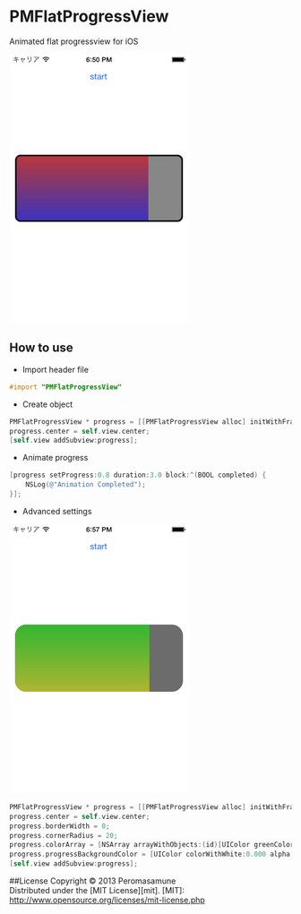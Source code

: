 # PMFlatProgressView

Animated flat progressview for iOS

![Screen1](https://github.com/peromasamune/PMFlatProgressView/blob/master/screens/screen1.png?raw=true)

## How to use

* Import header file

```objective-c
#import "PMFlatProgressView"
```

* Create object  

```objective-c
PMFlatProgressView * progress = [[PMFlatProgressView alloc] initWithFrame:CGRectMake(0, 0, 300, 120)];
progress.center = self.view.center;
[self.view addSubview:progress];
```

* Animate progress  

```objective-c
[progress setProgress:0.8 duration:3.0 block:^(BOOL completed) {
    NSLog(@"Animation Completed");
}];
```  

* Advanced settings

![Screen2](https://github.com/peromasamune/PMFlatProgressView/blob/master/screens/screen2.png?raw=true)

```objective-c
PMFlatProgressView * progress = [[PMFlatProgressView alloc] initWithFrame:CGRectMake(0, 0, 300, 120)];
progress.center = self.view.center;
progress.borderWidth = 0;
progress.cornerRadius = 20;
progress.colorArray = [NSArray arrayWithObjects:(id)[UIColor greenColor].CGColor, (id)[UIColor yellowColor].CGColor, nil];
progress.progressBackgroundColor = [UIColor colorWithWhite:0.000 alpha:0.5];
[self.view addSubview:progress];
```  

##License
Copyright &copy; 2013 Peromasamune  
Distributed under the [MIT License][mit].
[MIT]: http://www.opensource.org/licenses/mit-license.php 
